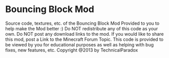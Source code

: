 Bouncing Block Mod
==========
Source code, textures, etc. of the Bouncing Block Mod Provided to you to help make the Mod better :)
Do NOT redistribute any of this code as your own.
Do NOT post any download links to the mod.
If you would like to share this mod, post a Link to the Minecraft Forum Topic.
This code is provided to be viewed by you for educational purposes as well as helping with bug fixes, new features, etc.
Copyright @2013 by TechnicalParadox
